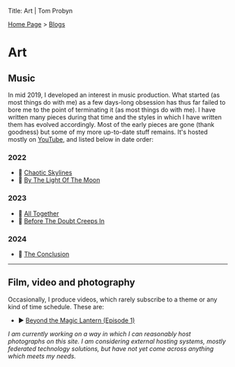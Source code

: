 Title: Art | Tom Probyn

[Home Page](https://tomprobyn.uk) > [Blogs](https://tomprobyn.uk/blogs)

# Art

## Music
In mid 2019, I developed an interest in music production. What started (as most things do with me) as a few days-long obsession has thus far failed to bore me to the point of terminating it (as most things do with me). I have written many pieces during that time and the styles in which I have written them has evolved accordingly. Most of the early pieces are gone (thank goodness) but some of my more up-to-date stuff remains. It's hosted mostly on [YouTube](https://www.youtube.com/@ThomasProbyn/videos), and listed below in date order:

### 2022
 - 🎵 [Chaotic Skylines](https://www.youtube.com/watch?v=WIj7nt-gjl4)
 - 🎵 [By The Light Of The Moon](https://www.youtube.com/watch?v=0gFk5T552Vc)

### 2023
 - 🎵 [All Together](https://www.youtube.com/watch?v=ersNYJW-ilU)
 - 🎵 [Before The Doubt Creeps In](https://www.youtube.com/watch?v=ajVDtU4dXCI)

### 2024
 - 🎵 [The Conclusion](https://www.youtube.com/watch?v=IaOaNeWWtYQ)

***

## Film, video and photography

Occasionally, I produce videos, which rarely subscribe to a theme or any kind of time schedule. These are:

- ▶️ [Beyond the Magic Lantern (Episode 1)](https://www.youtube.com/watch?v=a189SDio5MY)

*I am currently working on a way in which I can reasonably host photographs on this site. I am considering external hosting systems, mostly federated technology solutions, but have not yet come across anything which meets my needs.*